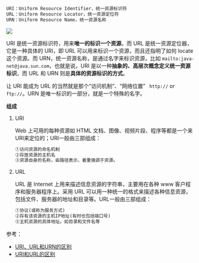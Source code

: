 

``` html
URI：Uniform Resource Identifier，统一资源标识符
URL：Uniform Resource Locator，统一资源定位符
URN：Uniform Resource Name，统一资源名称
```

![](http://ww4.sinaimg.cn/mw690/6941baebgw1evu0o8swewj20go0avq3e.jpg)

URI 是统一资源标识符，用来**唯一的标识一个资源**。而 URL 是统一资源定位器，它是一种具体的 URI，即 URL 可以用来标识一个资源，而且还指明了如何 locate 这个资源。而 URN，统一资源名称，是通过名字来标识资源，比如 `mailto:java-net@java.sun.com`，也就是说，URI 是以一种**抽象的、高层次概念定义统一资源标识**，而 URL 和 URN 则是**具体的资源标识的方式**。

让 URI 能成为 URL 的当然就是那个“访问机制”、“网络位置” ` http://` or `ftp://`。URN 是唯一标识的一部分，就是一个特殊的名字。

**组成**

1. URI

   Web 上可用的每种资源如 HTML 文档、图像、视频片段、程序等都是一个来URI来定位的；URI一般由三部组成：

   ``` html
   ①访问资源的命名机制
   ②存放资源的主机名
   ③资源自身的名称，由路径表示，着重强调于资源。
   ```

2. URL

   URL 是 Internet 上用来描述信息资源的字符串，主要用在各种 www 客户程序和服务器程序上。采用 URL 可以用一种统一的格式来描述各种信息资源，包括文件、服务器的地址和目录等。URL一般由三部组成：

   ``` html
   ①协议(或称为服务方式)
   ②存有该资源的主机IP地址(有时也包括端口号)
   ③主机资源的具体地址。如目录和文件名等
   ```

参考：

- [URI、URL和URN的区别](https://segmentfault.com/a/1190000006081973)
- [URI和URL的区别](https://www.jianshu.com/p/ba15d066f777)

